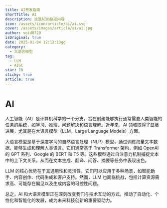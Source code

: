```yaml
---
title: AI开发指南
shortTitle: AI
description: 这是AI的描述内容
icon: /assets/icon/article/ai/ai.svg
cover: /assets/images/article/ai/ai.jpg
author: void0720
isOriginal: true
date: 2025-01-04 12:12:13gg
category:
  - 大语言模型
tag:
  - LLM
  - AIGC
star: 10
sticky: true
article: true
---
```

# AI
人工智能（AI）是计算机科学的一个分支，旨在创建能够执行通常需要人类智能的任务的系统，如学习、推理、问题解决和语言理解。近年来，AI 领域取得了显著进展，尤其是在大语言模型（LLM，Large Language Models）方面。

大语言模型是基于深度学习的自然语言处理（NLP）模型，通过训练海量文本数据，能够生成和理解人类语言。它们通常基于 Transformer 架构，例如 OpenAI 的 GPT 系列、Google 的 BERT 和 T5 等。这些模型通过自注意力机制捕捉文本中的上下文关系，从而在文本生成、翻译、问答、摘要等任务中表现出色。

LLM 的核心优势在于其通用性和灵活性。它们可以应用于多种场景，如智能助手、内容创作、代码生成和客户支持。然而，LLM 也面临挑战，包括计算资源需求高、可能存在偏见以及生成内容的可控性问题。

总之，AI 和大语言模型正在深刻改变我们与技术互动的方式，推动了自动化、个性化和智能化的发展，成为未来科技创新的重要驱动力。